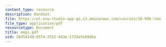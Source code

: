 ```yaml
---
content_type: resource
description: Handout.
file: https://ol-ocw-studio-app-qa.s3.amazonaws.com/courses/18-996-random-matrix-theory-and-its-applications-spring-2004/26d541dd05741552443e1733afe89dba_mops.pdf
file_type: application/pdf
resourcetype: Document
title: mops.pdf
uid: 26d541dd-0574-1552-443e-1733afe89dba
---
```

